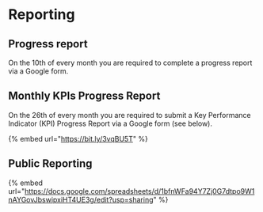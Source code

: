 # Reporting

## Progress report

On the 10th of every month you are required to complete a progress report via a Google form.

## Monthly KPIs Progress Report&#x20;

On the 26th of every month you are required to submit a Key Performance Indicator (KPI) Progress Report via a Google form (see below).

{% embed url="https://bit.ly/3vqBU5T" %}

## Public Reporting

{% embed url="https://docs.google.com/spreadsheets/d/1bfnWFa94Y7Zj0G7dtpo9W1nAYGovJbswipxiHT4UE3g/edit?usp=sharing" %}
